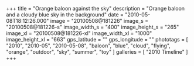 +++
title = "Orange baloon against the sky"
description = "Orange baloon and a cloudy blue sky in the background"
date = "2010-05-08T18:12:26.000"
image = "20100508@181226"
image_s = "20100508@181226-s"
image_width_s = "400"
image_height_s = "265"
image_xl = "20100508@181226-xl"
image_width_xl = "1000"
image_height_xl = "663"
gps_latitude = ""
gps_longitude = ""
phototags = [ "2010", "2010-05", "2010-05-08", "baloon", "blue", "cloud", "flying", "orange", "outdoor", "sky", "summer", "toy" ]
galleries = [ "2010 Timeline" ]
+++
